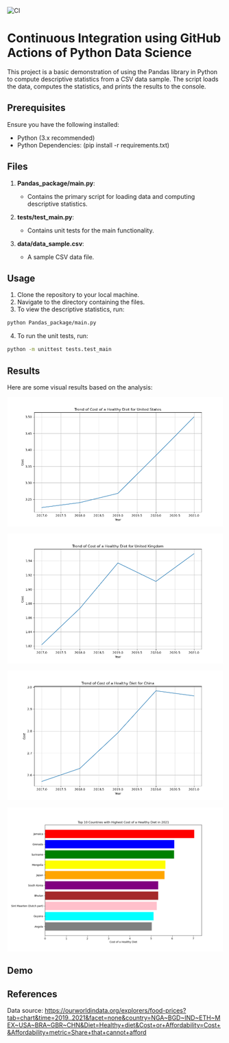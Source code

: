 ![CI](https://github.com/nogibjj/Yilin-Pandas-Project/actions/workflows/cicd.yml/badge.svg?event=install)
# Continuous Integration using GitHub Actions of Python Data Science

This project is a basic demonstration of using the Pandas library in Python to compute descriptive statistics from a CSV data sample. The script loads the data, computes the statistics, and prints the results to the console. 

## Prerequisites

Ensure you have the following installed:
- Python (3.x recommended)
- Python Dependencies: (pip install -r requirements.txt)

## Files

1. **Pandas_package/main.py**:
   - Contains the primary script for loading data and computing descriptive statistics.
   
2. **tests/test_main.py**:
   - Contains unit tests for the main functionality.
   
3. **data/data_sample.csv**:
   - A sample CSV data file.

## Usage

1. Clone the repository to your local machine.
2. Navigate to the directory containing the files.
3. To view the descriptive statistics, run:
```bash
python Pandas_package/main.py
```
4. To run the unit tests, run:
```bash
python -m unittest tests.test_main
```

## Results

Here are some visual results based on the analysis:

![Analysis Figure 1](Result/Figure1.png "Figure 1: Cost of a healthy diet in US ")

![Analysis Figure 2](Result/Figure2.png "Figure 2: Cost of a healthy diet in UK")

![Analysis Figure 3](Result/Figure3.png "Figure 3: Cost of a healthy diet in China")

![Analysis Figure 4](Result/Figure4.png "Figure 4: Top 10 countries with the highest cost of a healthy diet")

## Demo

## References
Data source: https://ourworldindata.org/explorers/food-prices?tab=chart&time=2019..2021&facet=none&country=NGA~BGD~IND~ETH~MEX~USA~BRA~GBR~CHN&Diet=Healthy+diet&Cost+or+Affordability=Cost+&Affordability+metric=Share+that+cannot+afford